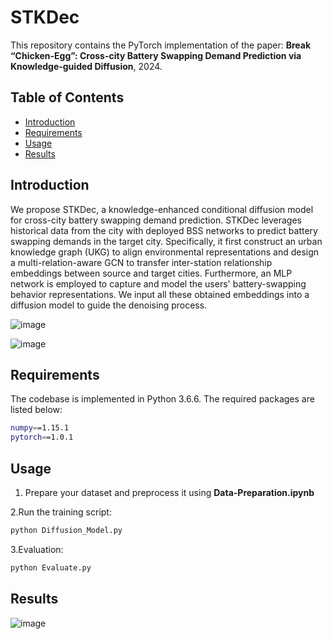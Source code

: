 # STKDec

This repository contains the PyTorch implementation of the paper: **Break “Chicken-Egg”: Cross-city Battery Swapping Demand Prediction via Knowledge-guided Diffusion**, 2024.

## Table of Contents
- [Introduction](#introduction)
- [Requirements](#requirements)
- [Usage](#usage)
- [Results](#results)

## Introduction
We propose STKDec, a knowledge-enhanced conditional diffusion model for cross-city battery swapping demand prediction. STKDec leverages historical data from the city with deployed BSS networks to predict battery swapping demands in the target city. Specifically, it first construct an urban knowledge graph (UKG) to align environmental representations and design a multi-relation-aware GCN to transfer inter-station relationship embeddings between source and target cities. Furthermore, an MLP network is employed to capture and model the users' battery-swapping behavior representations. We input all these obtained embeddings into a diffusion model to guide the denoising process. 

![image](https://github.com/user-attachments/assets/767c58e5-4835-4181-8f72-40c376277103)

![image](https://github.com/user-attachments/assets/fa8d58ba-6fd7-489b-bd8f-2b80dc851ff4)

## Requirements
The codebase is implemented in Python 3.6.6. The required packages are listed below:

```bash
numpy==1.15.1
pytorch==1.0.1
```

## Usage
1. Prepare your dataset and preprocess it using **Data-Preparation.ipynb**

2.Run the training script:

```bash
python Diffusion_Model.py
```
3.Evaluation:

```bash
python Evaluate.py
```
## Results
![image](https://github.com/user-attachments/assets/d3c32e03-04f8-41cd-bba7-dd6a43625a01)
